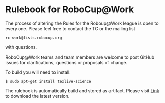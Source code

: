 Rulebook for RoboCup@Work
========

The process of altering the Rules for the Roboup@Work league is open to every one. Please feel free to contact the TC or the mailing list

	rc-work@lists.robocup.org

with questions.


RoboCup@Work teams and team members are welcome to post GitHub issues for clarifications, questions or proposals of change.


To build you will need to install:

    $ sudo apt-get install texlive-science


The rulebook is automatically build and stored as artifact. Please visit [Link](https://github.com/robocup-at-work/rulebook/actions) to download the latest version. 


